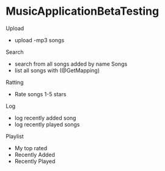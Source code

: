 # MusicApplicationBetaTesting

Upload
-   upload -mp3 songs

Search
-   search from all songs added by name
Songs
- list all songs with (@GetMapping)

Ratting
-   Rate songs 1-5 stars

Log
-   log recently added song
-   log recently played songs

Playlist
-   My top rated
-   Recently Added
-   Recently Played
